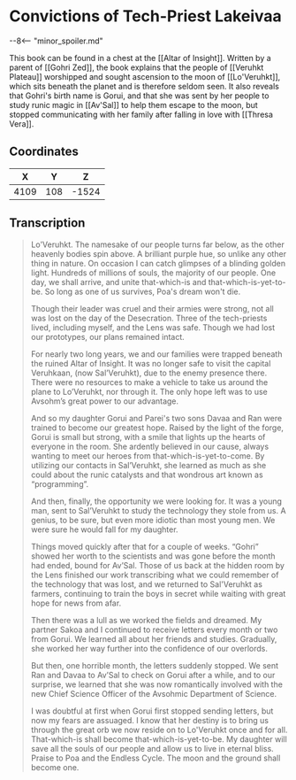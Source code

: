  
# Convictions of Tech-Priest Lakeivaa

--8<-- "minor_spoiler.md"

This book can be found in a chest at the [[Altar of Insight]]. Written by a parent of [[Gohri Zed]], the book explains that the people of [[Veruhkt Plateau]] worshipped and sought ascension to the moon of [[Lo'Veruhkt]], which sits beneath the planet and is therefore seldom seen. It also reveals that Gohri's birth name is Gorui, and that she was sent by her people to study runic magic in [[Av'Sal]] to help them escape to the moon, but stopped communicating with her family after falling in love with [[Thresa Vera]].

## Coordinates
| **X** | **Y** | **Z** |
| :---: | :---: | :---: |
| 4109  |  108  | -1524 |

## Transcription
> Lo'Veruhkt. The namesake of our people turns far below, as the other heavenly bodies spin above. A brilliant purple hue, so unlike any other thing in nature. On occasion I can catch glimpses of a blinding golden light. Hundreds of millions of souls, the majority of our people. One day, we shall arrive, and unite that-which-is and that-which-is-yet-to-be. So long as one of us survives, Poa's dream won't die.
>
> Though their leader was cruel and their armies were strong, not all was lost on the day of the Desecration. Three of the tech-priests lived, including myself, and the Lens was safe. Though we had lost our prototypes, our plans remained intact.
>
> For nearly two long years, we and our families were trapped beneath the ruined Altar of Insight. It was no longer safe to visit the capital Veruhkaan, (now Sal’Veruhkt), due to the enemy presence there. There were no resources to make a vehicle to take us around the plane to Lo’Veruhkt, nor through it. The only hope left was to use Avsohm’s great power to our advantage.
>
> And so my daughter Gorui and Parei's two sons Davaa and Ran were trained to become our greatest hope. Raised by the light of the forge, Gorui is small but strong, with a smile that lights up the hearts of everyone in the room. She ardently believed in our cause, always wanting to meet our heroes from that-which-is-yet-to-come. By utilizing our contacts in Sal’Veruhkt, she learned as much as she could about the runic catalysts and that wondrous art known as “programming”.
>
> And then, finally, the opportunity we were looking for. It was a young man, sent to Sal’Veruhkt to study the technology they stole from us. A genius, to be sure, but even more idiotic than most young men. We were sure he would fall for my daughter.
>
> Things moved quickly after that for a couple of weeks. “Gohri” showed her worth to the scientists and was gone before the month had ended, bound for Av’Sal. Those of us back at the hidden room by the Lens finished our work transcribing what we could remember of the technology that was lost, and we returned to Sal'Veruhkt as farmers, continuing to train the boys in secret while waiting with great hope for news from afar.
>
> Then there was a lull as we worked the fields and dreamed. My partner Sakoa and I continued to receive letters every month or two from Gorui. We learned all about her friends and studies.
Gradually, she worked her way further into the confidence of our overlords.
>
> But then, one horrible month, the letters suddenly stopped. We sent Ran and Davaa to Av’Sal to check on Gorui after a while, and to our surprise, we learned that she was now romantically involved with the new Chief Science Officer of the Avsohmic Department of Science.
>
> I was doubtful at first when Gorui first stopped sending letters, but now my fears are assuaged. I know that her destiny is to bring us through the great orb we now reside on to Lo'Veruhkt once and for all. That-which-is shall become that-which-is-yet-to-be. My daughter will save all the souls of our people and allow us to live in eternal bliss. Praise to Poa and the Endless Cycle. The moon and the ground shall become one.
